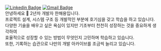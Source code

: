 [![Linkedin Badge](https://img.shields.io/badge/-LinkedIn-blue?style=flat-square&logo=Linkedin&logoColor=white&link=https://www.linkedin.com/in/haeyonghahn/)](https://www.linkedin.com/in/haeyonghahn/)
[![Gmail Badge](https://img.shields.io/badge/Gmail-d14836?style=flat-square&logo=Gmail&logoColor=white&link=mailto:yong80211@gmail.com)](mailto:yong80211@gmail.com)	    
안녕하세요 👋 2년차 개발자 한해용입니다.   
프로젝트 설계, 시스템 구조 등 개발적인 부분에 호기심을 갖고 학습을 하고 있습니다.   
다양한 기술을 배우고 싶은 욕심이 있지만 기초부터 천천히 성장하는 것을 중요하게 생각하여    
효율적으로 성장할 수 있는 방법이 무엇인지 고민하며 학습하고 있습니다.    
또한, 기록하는 습관으로 나만의 개발 아카이브를 조금씩 늘리고 있습니다.
